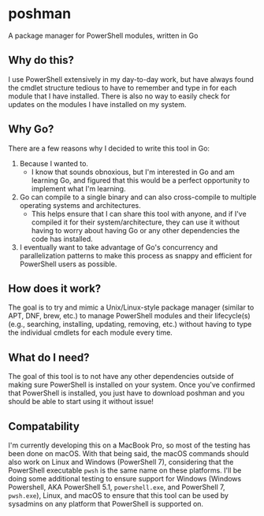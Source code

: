 # poshman

A package manager for PowerShell modules, written in Go

## Why do this?

I use PowerShell extensively in my day-to-day work, but have always found the cmdlet structure tedious to have to remember and type in for each module that I have installed.
There is also no way to easily check for updates on the modules I have installed on my system.

## Why Go?

There are a few reasons why I decided to write this tool in Go:

1. Because I wanted to.
   - I know that sounds obnoxious, but I'm interested in Go and am learning Go, and figured that this would be a perfect opportunity to implement what I'm learning.
2. Go can compile to a single binary and can also cross-compile to multiple operating systems and architectures.
   - This helps ensure that I can share this tool with anyone, and if I've compiled it for their system/architecture, they can use it without having to worry about having Go or any other dependencies the code has installed.
3. I eventually want to take advantage of Go's concurrency and parallelization patterns to make this process as snappy and efficient for PowerShell users as possible.

## How does it work?

The goal is to try and mimic a Unix/Linux-style package manager (similar to APT, DNF, brew, etc.) to manage PowerShell modules and their lifecycle(s) (e.g., searching, installing, updating, removing, etc.) without having to type the individual cmdlets for each module every time.

## What do I need?

The goal of this tool is to not have any other dependencies outside of making sure PowerShell is installed on your system. Once you've confirmed that PowerShell is installed, you just have to download poshman and you should be able to start using it without issue!

## Compatability

I'm currently developing this on a MacBook Pro, so most of the testing has been done on macOS. With that being said, the macOS commands should also work on Linux and Windows (PowerShell 7), considering that the PowerShell executable `pwsh` is the same name on these platforms. I'll be doing some additional testing to ensure support for Windows (Windows Powershell, AKA PowerShell 5.1, `powershell.exe`, and PowerShell 7, `pwsh.exe`), Linux, and macOS to ensure that this tool can be used by sysadmins on any platform that PowerShell is supported on.
